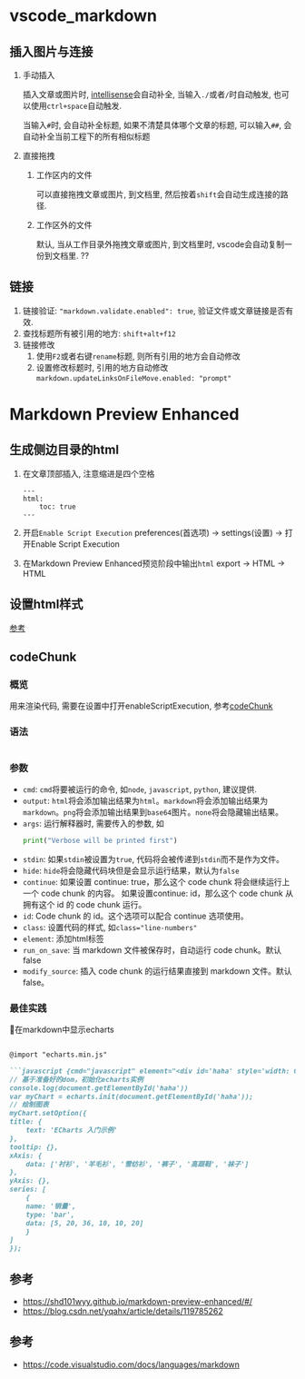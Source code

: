 # vscode_markdown


## 插入图片与连接
1. 手动插入

    插入文章或图片时, [intellisense](https://code.visualstudio.com/docs/editor/intellisense)会自动补全, 当输入`./`或者`/`时自动触发, 也可以使用`ctrl+space`自动触发.

    当输入`#`时, 会自动补全标题, 如果不清楚具体哪个文章的标题, 可以输入`##`, 会自动补全当前工程下的所有相似标题

2. 直接拖拽
    1. 工作区内的文件

        可以直接拖拽文章或图片, 到文档里, 然后按着`shift`会自动生成连接的路径.

    2. 工作区外的文件

        默认, 当从工作目录外拖拽文章或图片, 到文档里时, vscode会自动复制一份到文档里. ??



## 链接
1. 链接验证: `"markdown.validate.enabled": true`, 验证文件或文章链接是否有效.
2. 查找标题所有被引用的地方: `shift+alt+f12`
3. 链接修改
    1. 使用`F2`或者右键`rename`标题, 则所有引用的地方会自动修改
    2. 设置修改标题时, 引用的地方自动修改`markdown.updateLinksOnFileMove.enabled: "prompt"`




# Markdown Preview Enhanced


## 生成侧边目录的html

1. 在文章顶部插入, 注意缩进是四个空格
    ```
    ---
    html:
        toc: true
    ---
    ```

2. 开启`Enable Script Execution`
    preferences(首选项) -> settings(设置) -> 打开Enable Script Execution


3. 在Markdown Preview Enhanced预览阶段中输出`html`
    export -> HTML -> HTML


## 设置html样式
[参考](https://www.cnblogs.com/zxyfrank/p/17040967.html)


## codeChunk


### 概览
用来渲染代码, 需要在设置中打开enableScriptExecution, 参考[codeChunk](https://shd101wyy.github.io/markdown-preview-enhanced/#/zh-cn/code-chunk)


### 语法
```lang {cmd=lang opt1=value1 opt2=value2 ...}

```

### 参数


- `cmd`: `cmd`将要被运行的命令, 如`node`, `javascript`, `python`, 建议提供.
- `output`: `html`将会添加输出结果为`html`。`markdown`将会添加输出结果为`markdown`。`png`将会添加输出结果到`base64`图片。`none`将会隐藏输出结果。
- `args`: 运行解释器时, 需要传入的参数, 如
    ```python {cmd=true args=["-v"]}
    print("Verbose will be printed first")
    ```
- `stdin`: 如果`stdin`被设置为`true`, 代码将会被传递到`stdin`而不是作为文件。
- `hide`: `hide`将会隐藏代码块但是会显示运行结果，默认为`false`
- `continue`: 如果设置 continue: true，那么这个 code chunk 将会继续运行上一个 code chunk 的内容。 如果设置continue: id，那么这个 code chunk 从拥有这个 id 的 code chunk 运行。
- `id`: Code chunk 的 id。这个选项可以配合 continue 选项使用。
- `class`: 设置代码的样式, 如`class="line-numbers"`
- `element`: 添加html标签
- `run_on_save`: 当 markdown 文件被保存时，自动运行 code chunk。默认 false
- `modify_source`: 插入 code chunk 的运行结果直接到 markdown 文件。默认 false。


### 最佳实践
🍐在markdown中显示echarts
```md

@import "echarts.min.js"

```javascript {cmd="javascript" element="<div id='haha' style='width: 600px;height:400px;'></div>"}
// 基于准备好的dom，初始化echarts实例
console.log(document.getElementById('haha'))
var myChart = echarts.init(document.getElementById('haha'));
// 绘制图表
myChart.setOption({
title: {
    text: 'ECharts 入门示例'
},
tooltip: {},
xAxis: {
    data: ['衬衫', '羊毛衫', '雪纺衫', '裤子', '高跟鞋', '袜子']
},
yAxis: {},
series: [
    {
    name: '销量',
    type: 'bar',
    data: [5, 20, 36, 10, 10, 20]
    }
]
});
```



## 参考
- https://shd101wyy.github.io/markdown-preview-enhanced/#/
- https://blog.csdn.net/yqahx/article/details/119785262



## 参考
- https://code.visualstudio.com/docs/languages/markdown